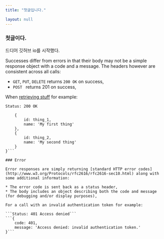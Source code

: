 ```yaml
---
title: "첫글입니다."

layout: null
---
```


### 첫글이다.

드디어 깃허브 io를 시작했다.

Successes differ from errors in that their body may not be a simple response object with a code and a message. The headers however are consistent across all calls:

- `GET`, `PUT`, `DELETE` returns `200 OK` on success,
- `POST ` returns 201 on success,

When [retrieving stuff](#get-stuff) for example:

`Status: 200 OK`

````{
    {
        id: thing_1,
        name: 'My first thing'
    },
    {
        id: thing_2,
        name: 'My second thing'
    }
}```

### Error

Error responses are simply returning [standard HTTP error codes](http://www.w3.org/Protocols/rfc2616/rfc2616-sec10.html) along with some additional information:

* The error code is sent back as a status header,
* The body includes an object describing both the code and message (for debugging and/or display purposes),

For a call with an invalid authentication token for example:

```Status: 401 Access denied```
```{
    code: 401,
    message: 'Access denied: invalid authentication token.'
}```
````
